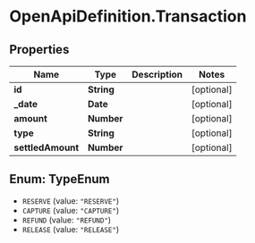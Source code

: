 # OpenApiDefinition.Transaction

## Properties
Name | Type | Description | Notes
------------ | ------------- | ------------- | -------------
**id** | **String** |  | [optional] 
**_date** | **Date** |  | [optional] 
**amount** | **Number** |  | [optional] 
**type** | **String** |  | [optional] 
**settledAmount** | **Number** |  | [optional] 

<a name="TypeEnum"></a>
## Enum: TypeEnum

* `RESERVE` (value: `"RESERVE"`)
* `CAPTURE` (value: `"CAPTURE"`)
* `REFUND` (value: `"REFUND"`)
* `RELEASE` (value: `"RELEASE"`)

